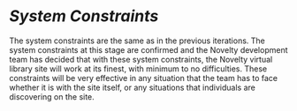 # *System Constraints*

The system constraints are the same as in the previous iterations. The system constraints at this stage are confirmed and the Novelty development team has decided that with these system constraints, the Novelty virtual library site will work at its finest, with minimum to no difficulties. These constraints will be very effective in any situation that the team has to face whether it is with the site itself, or any situations that individuals are discovering on the site.
